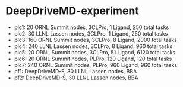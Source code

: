 # DeepDriveMD-experiment

- plc1: 20 ORNL Summit nodes, 3CLPro, 1 Ligand, 250 total tasks
- plc2: 30 LLNL Lassen nodes, 3CLPro, 1 Ligand, 250 total tasks
- plc3: 160 ORNL Summit nodes, 3CLPro, 8 Ligand, 2000 total tasks
- plc4: 240 LLNL Lassen nodes, 3CLPro, 8 Ligand, 960 total tasks
- plc5: 20 ORNL Summit nodes, 3CLPro, 51 Ligand, 6120 total tasks 
- plc6: 20 ORNL Summit nodes, PLPro, 120 Ligand, 120 total tasks 
- plc7: 240 ORNL Summit nodes, PLPro, 960 Ligand, 960 total tasks 
- pf1: DeepDriveMD-F, 30 LLNL Lassen nodes, BBA
- pf2: DeepDriveMD-S, 30 LLNL Lassen nodes, BBA 
